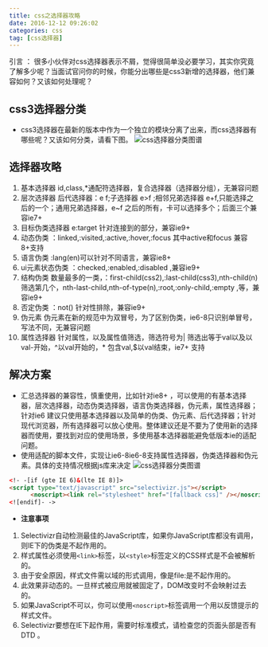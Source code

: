 ```yaml
---
title: css之选择器攻略
date: 2016-12-12 09:26:02
categories: css
tag: [css选择器]
---
```


引言 ： 很多小伙伴对css选择器表示不屑，觉得很简单没必要学习，其实你究竟了解多少呢？当面试官问你的时候，你能分出哪些是css3新增的选择器，他们兼容如何？又该如何处理呢？

<!--more-->

## css3选择器分类

* css3选择器在最新的版本中作为一个独立的模块分离了出来，而css选择器有哪些呢？又该如何分类，请看下图。
![css选择器分类图谱](/blog/img/cssfilter.png)

## 选择器攻略

1. 基本选择器
  id,class,*通配符选择器，复合选择器（选择器分组），无兼容问题
2. 层次选择器
后代选择器：e f;子选择器 e>f ;相邻兄弟选择器 e+f,只能选择之后的一个；通用兄弟选择器，e~f 之后的所有，卡可以选择多个；后面三个兼容ie7+
3.  目标伪类选择器
e:target 针对连接到的部分，兼容ie9+
4. 动态伪类
：linked,:visited,:active,:hover,:focus  其中active和focus 兼容8+支持
5. 语言伪类
:lang(en)可以针对不同语言，兼容ie8+
6. ui元素状态伪类
：checked,:enabled,:disabled ,兼容ie9+
7. 结构伪类
数量最多的一类，：first-child(css2),:last-child(css3),nth-child(n)筛选第几个，nth-last-child,nth-of-type(n),:root,:only-child,:empty ,等，兼容ie9+
8. 否定伪类
：not() 针对性排除，兼容ie9+
9. 伪元素
伪元素在新的规范中为双冒号，为了区别伪类，ie6-8只识别单冒号，写法不同，无兼容问题
10. 属性选择器
针对属性，以及属性值筛选，筛选符号为| 筛选出等于val以及以val-开始，^以val开始的，* 包含val,$以val结束，ie7+ 支持


## 解决方案 
* 汇总选择器的兼容性，慎重使用，比如针对ie8+ ，可以使用的有基本选择器，层次选择器，动态伪类选择器，语言伪类选择器，伪元素，属性选择器；针对ie6 建议只使用基本选择器以及简单的伪类、伪元素、后代选择器；针对现代浏览器，所有选择器可以放心使用。整体建议还是不要为了使用新的选择器而使用，要找到对应的使用场景，多使用基本选择器能避免低版本ie的适配问题。
* 使用适配的脚本文件，实现让ie6-8ie6-8支持属性选择器，伪类选择器和伪元素。具体的支持情况根据js库来决定
![css选择器分类图谱](/blog/img/jslib.png)
``` html
<!- -[if (gte IE 6)&(lte IE 8)]>
<script type="text/javascript" src="selectivizr.js"></script>
      <noscript><link rel="stylesheet" href="[fallback css]" /></noscript>
<![endif]- ->
```

* **注意事项**
1. Selectivizr自动检测最佳的JavaScript库，如果你JavaScript库都没有调用，则IE下的伪类是不起作用的。
2. 样式属性必须使用`<link>`标签，以`<style>`标签定义的CSS样式是不会被解析的。
3. 由于安全原因，样式文件需以域的形式调用，像是file:是不起作用的。
4. 此效果非动态的。一旦样式被应用就被固定了，DOM改变时不会映射过去的。
5. 如果JavaScript不可以，你可以使用`<noscript>`标签调用一个用以反馈提示的样式文件。
6. Selectivizr要想在IE下起作用，需要时标准模式，请检查您的页面头部是否有DTD 。